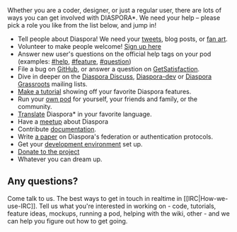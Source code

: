 Whether you are a coder, designer, or just a regular user, there are lots of ways you can get involved with
DIASPORA*. We need your help – please pick a role you like from the list below, and jump in!

* Tell people about Diaspora! We need your [tweets](http://twitter.com/home?status=Wow%2C%20the%20%23diaspora%20community%20is%20amazing!%20http%3A%2F%2Fbit.ly%2FeT7lzY), blog posts, or [fan art](https://github.com/diaspora/diaspora/wiki/Logos,-Icons,-and-Visual-Art).
* Volunteer to make people welcome! [Sign up here](http://bit.ly/rny6Zp)
* Answer new user's questions on the official help tags on your pod
  (examples: [#help](https://joindiaspora.com/tags/help), [#feature](https://joindiaspora.com/tags/feature), [#question](https://joindiaspora.com/tags/question))
* File a bug on [GitHub](https://github.com/diaspora/diaspora/issues), or answer a question on [GetSatisfaction](https://getsatisfaction.com/).
* Dive in deeper on the [Diaspora Discuss](https://groups.google.com/forum/#!forum/diaspora-discuss), [Diaspora-dev](https://groups.google.com/forum/#!forum/diaspora-dev) or [Diaspora Grassroots](https://mailman.stanford.edu/pipermail/diaspora-grassroots/) mailing lists.
* [Make a tutorial](http://diasporial.com/) showing off your favorite Diaspora features.
* Run your [own pod](https://diasp.org) for yourself, your friends and family, or the community.
* [Translate](https://github.com/diaspora/diaspora/wiki/How-to-contribute-translations) Diaspora* in your favorite language.
* Have a [meetup](http://www.meetup.com/diaspora/) about Diaspora
* Contribute [documentation](http://rubydoc.info/github/diaspora/diaspora/).
* Write [a paper](https://github.com/diaspora/diaspora/wiki/Diaspora%27s-federation-protocol) on Diaspora's federation or authentication protocols.
* Get your [development environment](https://github.com/diaspora/diaspora/wiki/Installing-and-Running-Diaspora) set up.
* [Donate to the project](http://bit.ly/nSSfvr)
* Whatever you can dream up.


## Any questions?
Come talk to us. The best ways to get in touch in realtime in [[IRC|How-we-use-IRC]]. Tell us what you're interested in working on - code, tutorials,
feature ideas, mockups, running a pod, helping with the wiki, other - and we can help you
figure out how to get going.
